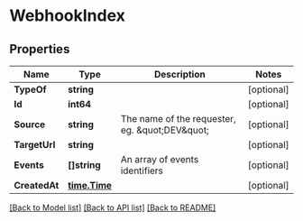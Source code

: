 # WebhookIndex

## Properties

Name | Type | Description | Notes
------------ | ------------- | ------------- | -------------
**TypeOf** | **string** |  | [optional] 
**Id** | **int64** |  | [optional] 
**Source** | **string** | The name of the requester, eg. \&quot;DEV\&quot; | [optional] 
**TargetUrl** | **string** |  | [optional] 
**Events** | **[]string** | An array of events identifiers | [optional] 
**CreatedAt** | [**time.Time**](time.Time.md) |  | [optional] 

[[Back to Model list]](../README.md#documentation-for-models) [[Back to API list]](../README.md#documentation-for-api-endpoints) [[Back to README]](../README.md)


